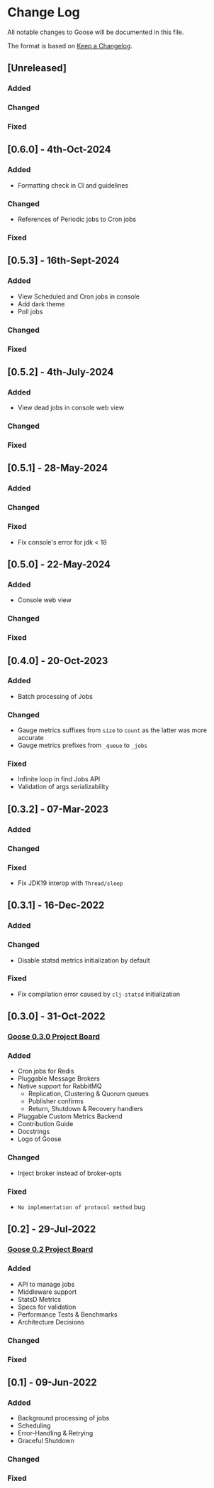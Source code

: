# Change Log

All notable changes to Goose will be documented in this file.

The format is based on [Keep a Changelog](http://keepachangelog.com/).

## [Unreleased]

### Added
### Changed
### Fixed

## [0.6.0] - 4th-Oct-2024

### Added
- Formatting check in CI and guidelines

### Changed
- References of Periodic jobs to Cron jobs

### Fixed

## [0.5.3] - 16th-Sept-2024

### Added
- View Scheduled and Cron jobs in console
- Add dark theme
- Poll jobs
### Changed
### Fixed

## [0.5.2] - 4th-July-2024

### Added
- View dead jobs in console web view
### Changed
### Fixed

## [0.5.1] - 28-May-2024

### Added
### Changed
### Fixed
- Fix console's error for jdk < 18

## [0.5.0] - 22-May-2024

### Added
- Console web view
### Changed
### Fixed

## [0.4.0] - 20-Oct-2023

### Added
- Batch processing of Jobs
### Changed
- Gauge metrics suffixes from `size` to `count` as the latter was more accurate
- Gauge metrics prefixes from `_queue` to `_jobs`
### Fixed
- Infinite loop in find Jobs API
- Validation of args serializability

## [0.3.2] - 07-Mar-2023

### Added
### Changed
### Fixed
- Fix JDK19 interop with `Thread/sleep`

## [0.3.1] - 16-Dec-2022

### Added
### Changed
- Disable statsd metrics initialization by default
### Fixed
- Fix compilation error caused by `clj-statsd` initialization
 
## [0.3.0] - 31-Oct-2022

### [Goose 0.3.0 Project Board](https://github.com/orgs/nilenso/projects/6)

### Added
- Cron jobs for Redis
- Pluggable Message Brokers
- Native support for RabbitMQ
    - Replication, Clustering & Quorum queues
    - Publisher confirms
    - Return, Shutdown & Recovery handlers
- Pluggable Custom Metrics Backend
- Contribution Guide
- Docstrings
- Logo of Goose

### Changed
- Inject broker instead of broker-opts

### Fixed
- `No implementation of protocol method` bug

## [0.2] - 29-Jul-2022

### [Goose 0.2 Project Board](https://github.com/orgs/nilenso/projects/1)

### Added
- API to manage jobs
- Middleware support
- StatsD Metrics
- Specs for validation
- Performance Tests & Benchmarks
- Architecture Decisions

### Changed
### Fixed

## [0.1] - 09-Jun-2022

### Added
- Background processing of jobs
- Scheduling
- Error-Handling & Retrying
- Graceful Shutdown

### Changed
### Fixed
